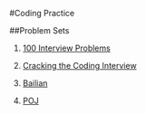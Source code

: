 #Coding Practice

##Problem Sets

1. [100 Interview Problems](http://blog.csdn.net/v\_JULY\_v/article/details/6015165)

2. [Cracking the Coding Interview](http://www.crackingthecodinginterview.com/)

3. [Bailian](http://bailian.openjudge.cn/practice/)

4. [POJ](http://poj.org)
